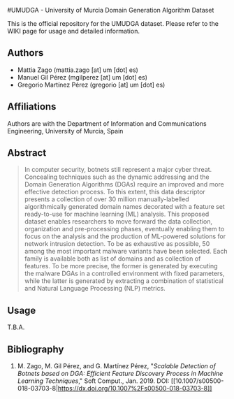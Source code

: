 #UMUDGA - University of Murcia Domain Generation Algorithm Dataset

This is the official repository for the UMUDGA dataset. Please refer to the WIKI page for usage and detailed information. 

## Authors
- Mattia Zago (mattia.zago [at] um [dot] es)
- Manuel Gil Pérez (mgilperez [at] um [dot] es)
- Gregorio Martínez Pérez (gregorio [at] um [dot] es)

## Affiliations
Authors are with the Department of Information and Communications Engineering, University of Murcia, Spain

## Abstract
>In computer security, botnets still represent a major cyber threat. Concealing techniques such as the dynamic addressing and the Domain Generation Algorithms (DGAs) require an improved and more effective detection process. To this extent, this data descriptor presents a collection of over 30 million manually-labelled algorithmically generated domain names decorated with a feature set ready-to-use for machine learning (ML) analysis. This proposed dataset enables researchers to move forward the data collection, organization and pre-processing phases, eventually enabling them to focus on the analysis and the production of ML-powered solutions for network intrusion detection.
>To be as exhaustive as possible, 50 among the most important malware variants have been selected. Each family is available both as list of domains and as collection of features. To be more precise, the former is generated by executing the malware DGAs in a controlled environment with fixed parameters, while the latter is generated by extracting a combination of statistical and Natural Language Processing (NLP) metrics.

## Usage
T.B.A.

## Bibliography
1. M. Zago, M. Gil Pérez, and G. Martínez Pérez, "_Scalable Detection of Botnets based on DGA: Efficient Feature Discovery Process in Machine Learning Techniques_," Soft Comput., Jan. 2019. DOI: [[10.1007/s00500-018-03703-8|https://dx.doi.org/10.1007%2Fs00500-018-03703-8]]
